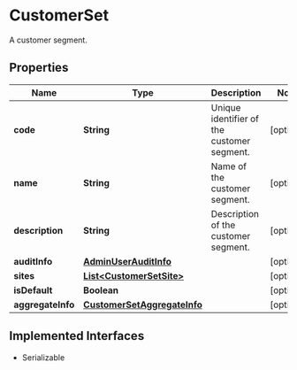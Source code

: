 

# CustomerSet

A customer segment.

## Properties

| Name | Type | Description | Notes |
|------------ | ------------- | ------------- | -------------|
|**code** | **String** | Unique identifier of the customer segment. |  [optional] |
|**name** | **String** | Name of the customer segment. |  [optional] |
|**description** | **String** | Description of the customer segment. |  [optional] |
|**auditInfo** | [**AdminUserAuditInfo**](AdminUserAuditInfo.md) |  |  [optional] |
|**sites** | [**List&lt;CustomerSetSite&gt;**](CustomerSetSite.md) |  |  [optional] |
|**isDefault** | **Boolean** |  |  [optional] |
|**aggregateInfo** | [**CustomerSetAggregateInfo**](CustomerSetAggregateInfo.md) |  |  [optional] |


## Implemented Interfaces

* Serializable


